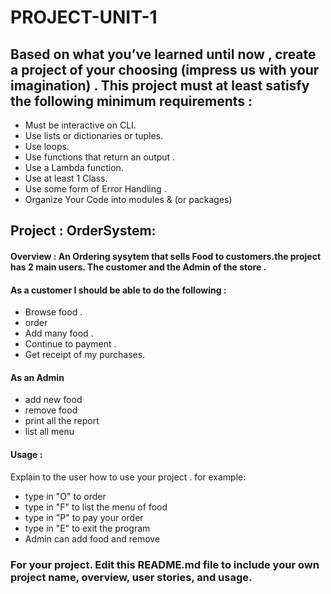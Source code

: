 # PROJECT-UNIT-1


## Based on what you’ve learned until now , create a project of your choosing (impress us with your imagination) . This project must at least satisfy the following minimum requirements :

- Must be interactive on CLI.
- Use lists or dictionaries or tuples. 
- Use loops.
- Use functions that return an output . 
- Use a Lambda function.
- Use at least 1 Class.
- Use some form of Error Handling .
- Organize Your Code into modules & (or packages)

## Project :  OrderSystem:

#### Overview : An Ordering sysytem  that sells Food to customers.the project has 2 main users. The customer and the Admin of the store . 

#### As a customer I should be able to do the following :
- Browse  food . 
- order 
- Add many food . 
- Continue to payment . 
- Get receipt of my purchases.
#### As an Admin 
- add new food 
- remove food 
- print all the report
- list all menu 



#### Usage :
 Explain to the user how to use your project . 
 for example:
 - type in "O" to order 
 - type in "F" to list the menu of food 
 - type in "P" to pay your order 
 - type in "E" to exit the program 
 - Admin can add food and remove 

### For your project. Edit this README.md file to include your own project name,  overview, user stories, and usage. 

